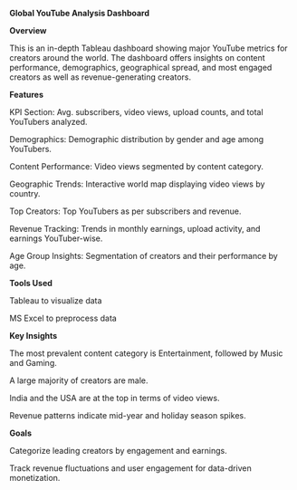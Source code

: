 **Global YouTube Analysis Dashboard**

**Overview**

This is an in-depth Tableau dashboard showing major YouTube metrics for creators around the world. The dashboard offers insights on content performance, demographics, geographical spread, and most engaged creators as well as revenue-generating creators.

**Features**

KPI Section: Avg. subscribers, video views, upload counts, and total YouTubers analyzed.

Demographics: Demographic distribution by gender and age among YouTubers.

Content Performance: Video views segmented by content category.

Geographic Trends: Interactive world map displaying video views by country.

Top Creators: Top YouTubers as per subscribers and revenue.

Revenue Tracking: Trends in monthly earnings, upload activity, and earnings YouTuber-wise.

Age Group Insights: Segmentation of creators and their performance by age.

**Tools Used**

Tableau to visualize data

MS Excel to preprocess data

**Key Insights**

The most prevalent content category is Entertainment, followed by Music and Gaming.

A large majority of creators are male.

India and the USA are at the top in terms of video views.

Revenue patterns indicate mid-year and holiday season spikes.

**Goals**

Categorize leading creators by engagement and earnings.

Track revenue fluctuations and user engagement for data-driven monetization.
